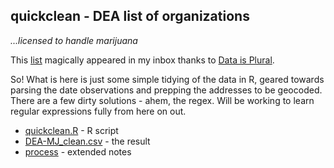 ## quickclean - DEA list of organizations

_...licensed to handle marijuana_

This [list](http://birrenbach.com/INSTITUTE/wp-content/uploads/2016/04/16-00257-F-Final.xlsx.pdf) magically appeared in my inbox thanks to [Data is Plural](https://tinyletter.com/data-is-plural).

So! What is here is just some simple tidying of the data in R, geared towards parsing the date observations and prepping the addresses to be geocoded. There are a few dirty solutions - ahem, the regex. Will be working to learn regular expressions fully from here on out.

- [quickclean.R](https://github.com/mozzarellaV8/dea-mj/blob/master/quickclean.R) - R script
- [DEA-MJ_clean.csv](https://github.com/mozzarellaV8/dea-mj/blob/master/DEA-MJ_clean.csv) - the result
- [process](https://github.com/mozzarellaV8/dea-mj/blob/master/process.md) - extended notes